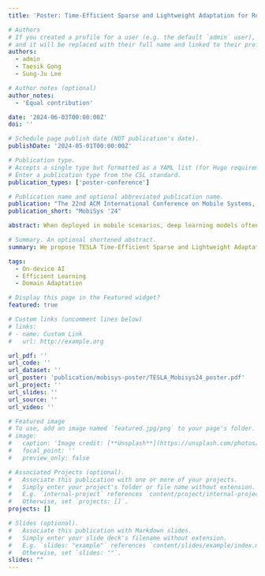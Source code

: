 ```yaml
---
title: 'Poster: Time-Efficient Sparse and Lightweight Adaptation for Real-Time Mobile Applications'

# Authors
# If you created a profile for a user (e.g. the default `admin` user), write the username (folder name) here
# and it will be replaced with their full name and linked to their profile.
authors:
  - admin
  - Taesik Gong
  - Sung-Ju Lee

# Author notes (optional)
author_notes:
  - 'Equal contribution'

date: '2024-06-03T00:00:00Z'
doi: ''

# Schedule page publish date (NOT publication's date).
publishDate: '2024-05-01T00:00:00Z'

# Publication type.
# Accepts a single type but formatted as a YAML list (for Hugo requirements).
# Enter a publication type from the CSL standard.
publication_types: ['poster-conference']

# Publication name and optional abbreviated publication name.
publication: "The 22nd ACM International Conference on Mobile Systems, Applications, and Services (MobiSys '24)"
publication_short: "MobiSys '24"

abstract: When deployed in mobile scenarios, deep learning models often suffer from performance degradation due to domain shifts. Test-Time Adaptation (TTA) offers a viable solution, but current approaches face latency issues on resource-constrained mobile devices. We propose TESLA Time-Efficient Sparse and Lightweight Adaptation strategy for real-time mobile applications, which skips adaptation for specific batches to increase the inference sample rate. Our method balances model accuracy and inference speed by accumulating domain-informative samples from non-adapted batches and sparsely adapting them. Experiments on edge devices demonstrate competitive accuracy even with sparse adaptation rates, highlighting the effectiveness of our approach in real-time mobile applications. Our strategy can seamlessly integrate with existing lightweight adaptation and optimization algorithms, further accelerating inference across diverse mobile systems.

# Summary. An optional shortened abstract.
summary: We propose TESLA Time-Efficient Sparse and Lightweight Adaptation strategy for real-time mobile applications, which skips adaptation for specific batches to increase the inference sample rate. Our method balances model accuracy and inference speed by accumulating domain-informative samples from non-adapted batches and sparsely adapting them.

tags:
  - On-device AI
  - Efficient Learning
  - Domain Adaptation

# Display this page in the Featured widget?
featured: true

# Custom links (uncomment lines below)
# links:
# - name: Custom Link
#   url: http://example.org

url_pdf: ''
url_code: ''
url_dataset: ''
url_poster: 'publication/mobisys-poster/TESLA_Mobisys24_poster.pdf'
url_project: ''
url_slides: ''
url_source: ''
url_video: ''

# Featured image
# To use, add an image named `featured.jpg/png` to your page's folder.
# image:
#   caption: 'Image credit: [**Unsplash**](https://unsplash.com/photos/pLCdAaMFLTE)'
#   focal_point: ''
#   preview_only: false

# Associated Projects (optional).
#   Associate this publication with one or more of your projects.
#   Simply enter your project's folder or file name without extension.
#   E.g. `internal-project` references `content/project/internal-project/index.md`.
#   Otherwise, set `projects: []`.
projects: []

# Slides (optional).
#   Associate this publication with Markdown slides.
#   Simply enter your slide deck's filename without extension.
#   E.g. `slides: "example"` references `content/slides/example/index.md`.
#   Otherwise, set `slides: ""`.
slides: ""
---
```


<!-- {{% callout note %}}
Click the _Cite_ button above to demo the feature to enable visitors to import publication metadata into their reference management software.
{{% /callout %}}

{{% callout note %}}
Create your slides in Markdown - click the _Slides_ button to check out the example.
{{% /callout %}}

Add the publication's **full text** or **supplementary notes** here. You can use rich formatting such as including [code, math, and images](https://docs.hugoblox.com/content/writing-markdown-latex/). -->
